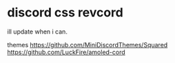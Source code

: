 # discord css revcord

ill update when i can.

themes
https://github.com/MiniDiscordThemes/Squared
https://github.com/LuckFire/amoled-cord
